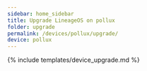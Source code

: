 ```yaml
---
sidebar: home_sidebar
title: Upgrade LineageOS on pollux
folder: upgrade
permalink: /devices/pollux/upgrade/
device: pollux
---
```

{% include templates/device_upgrade.md %}
